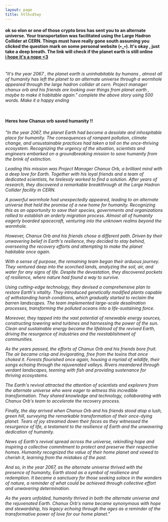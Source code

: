 ```yaml
---
layout: page
title: htlhcdtwy
---
```

<div align="left">
 <h4>
   ok so elon or one of those crypto bros has sent you to an alternate universe. Your transportation was facilitated using the Large Hadron Collider at CERN.
   Things must have really gone south assuming you clicked the question mark on some personal website (•_•). It's okay , just take a deep breath.
   The link will check if the planet earth is still online <br> <a href="https://hasthelargehadroncolliderdestroyedtheworldyet.com/" > i hope it's a nope <3 </a><br>
</h4>
    
<h6>
 <br>
 "It's the year 2067 , the planet earth is uninhabitable by humans , almost all of humanity has left the planet to an alternate universe through a wormhole appeared through the large hadron collider at cern.
 Project manager chanux orb and his friends are looking over things from planet earth , maybe to make it habitable again."  complete the above story using 500 words. Make it a happy ending
 <br>
 <br>
 
 <h4>Heres how Chanux orb saved humanity !!</h4>
 <h6>
 "In the year 2067, the planet Earth had become a desolate and inhospitable place for humanity. The consequences of rampant pollution, climate change, and unsustainable practices had taken a toll on the once-thriving ecosystem. Recognizing the urgency of the situation, scientists and engineers embarked on a groundbreaking mission to save humanity from the brink of extinction.

Leading this mission was Project Manager Chanux Orb, a brilliant mind with a deep love for Earth. Together with his loyal friends and a team of dedicated scientists, he tirelessly worked to find a solution. After years of research, they discovered a remarkable breakthrough at the Large Hadron Collider facility in CERN.

A powerful wormhole had unexpectedly appeared, leading to an alternate universe that held the promise of a new home for humanity. Recognizing this as an opportunity to save their species, governments and organizations rallied to establish an orderly migration process. Almost all of humanity eagerly boarded spacecraft, venturing into the unknown realms beyond the wormhole.

However, Chanux Orb and his friends chose a different path. Driven by their unwavering belief in Earth's resilience, they decided to stay behind, overseeing the recovery efforts and attempting to make the planet habitable once again.

With a sense of purpose, the remaining team began their arduous journey. They ventured deep into the scorched lands, analyzing the soil, air, and water for any signs of life. Despite the devastation, they discovered pockets of resilience, where nature had found a way to survive.

Using cutting-edge technology, they devised a comprehensive plan to restore Earth's vitality. They introduced genetically modified plants capable of withstanding harsh conditions, which gradually started to reclaim the barren landscapes. The team implemented large-scale desalination processes, transforming the polluted oceans into a life-sustaining force.

Moreover, they tapped into the vast potential of renewable energy sources, constructing towering wind turbines and harnessing the power of the sun. Clean and sustainable energy became the lifeblood of the revived Earth, driving the resurgence of industries and the reestablishment of communities.

As the years passed, the efforts of Chanux Orb and his friends bore fruit. The air became crisp and invigorating, free from the toxins that once choked it. Forests flourished once again, housing a myriad of wildlife, their songs echoing through the rejuvenated valleys. Rivers meandered through verdant landscapes, teeming with fish and providing sustenance for thriving ecosystems.

The Earth's revival attracted the attention of scientists and explorers from the alternate universe who were eager to witness this incredible transformation. They shared knowledge and technology, collaborating with Chanux Orb's team to accelerate the recovery process.

Finally, the day arrived when Chanux Orb and his friends stood atop a lush, green hill, surveying the remarkable transformation of their once-dying planet. Tears of joy streamed down their faces as they witnessed the resurgence of life, a testament to the resilience of Earth and the unwavering dedication of humanity.

News of Earth's revival spread across the universe, rekindling hope and inspiring a collective commitment to protect and preserve their respective homes. Humanity recognized the value of their home planet and vowed to cherish it, learning from the mistakes of the past.

And so, in the year 2067, as the alternate universe thrived with the presence of humanity, Earth stood as a symbol of resilience and redemption. It became a sanctuary for those seeking solace in the wonders of nature, a reminder of what could be achieved through collective effort and unwavering determination.

As the years unfolded, humanity thrived in both the alternate universe and the rejuvenated Earth. Chanux Orb's name became synonymous with hope and stewardship, his legacy echoing through the ages as a reminder of the transformative power of love for our home planet."
</h6>
  
</div>
